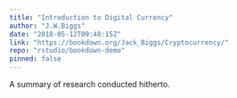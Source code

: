 ```yaml
---
title: "Introduction to Digital Currency"
author: "J.W.Biggs"
date: "2018-05-12T09:48:15Z"
link: "https://bookdown.org/Jack_Biggs/Cryptocurrency/"
repo: "rstudio/bookdown-demo"
pinned: false
---
```


A summary of research conducted hitherto.

